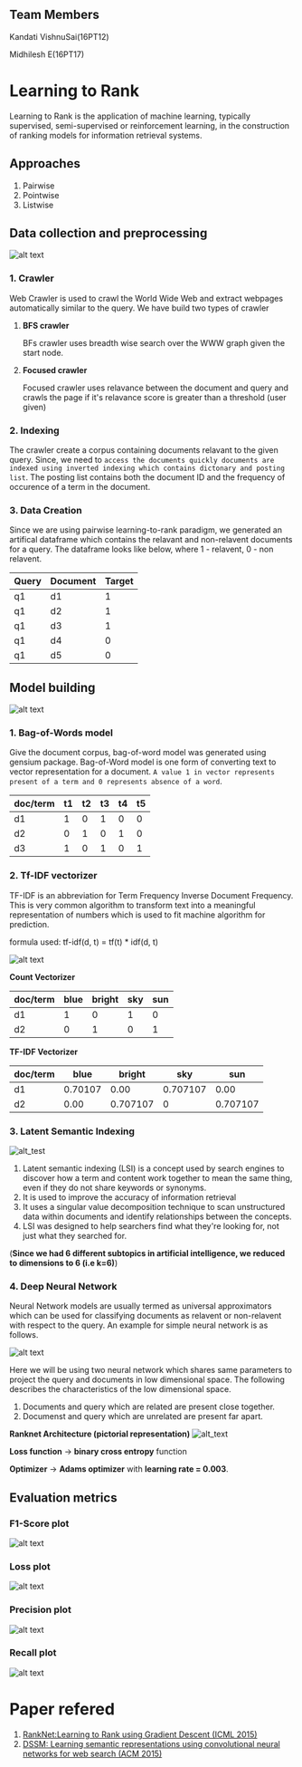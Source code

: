 ## Team Members

Kandati VishnuSai(16PT12)

Midhilesh E(16PT17)

# Learning to Rank

Learning to Rank is the application of machine learning, typically supervised, semi-supervised or reinforcement learning, in the construction of ranking models for information 
retrieval systems.

## Approaches

1. Pairwise
2. Pointwise
3. Listwise

## Data collection and preprocessing
![alt text](https://github.com/Midhilesh29/LearnToRank/blob/main/img/dataprep.png)
### 1. Crawler
   Web Crawler is used to crawl the World Wide Web and extract webpages automatically similar to the query. We have build two types of crawler
1. **BFS crawler**

    BFs crawler uses breadth wise search over the WWW graph given the start node.
  
2. **Focused crawler**

    Focused crawler uses relavance between the document and query and crawls the page if it's relavance score is greater than a threshold (user given)
### 2. Indexing
   The crawler create a corpus containing documents relavant to the given query. Since, we need to ```access the documents quickly documents are indexed using
   inverted indexing which contains dictonary and posting list```. The posting list contains both the document ID and the frequency of occurence of a term in the
   document.
### 3. Data Creation
   Since we are using pairwise learning-to-rank paradigm, we generated an artifical dataframe which contains the relavant and non-relavent documents for a query. The dataframe looks like below, where 1 - relavent, 0 - non relavent.
   
| Query  | Document | Target|
| -----| ---------|---------|
| q1  | d1  | 1|
| q1| d2| 1 |
|q1|d3|1|
|q1|d4|0|
|q1|d5|0|

## Model building
![alt text](https://github.com/Midhilesh29/LearnToRank/blob/main/img/engine.png)
### 1. Bag-of-Words model
   Give the document corpus, bag-of-word model was generated using gensium package. Bag-of-Word model is one form of converting text to vector representation for a document. ```A value 1 in vector represents present of a term and 0 represents absence of a word```.
   
   | doc/term  | t1 | t2|t3|t4|t5|
| -- | -- | -- | -- | -- | -- |
| d1  | 1  | 0 | 1 | 0 | 0 |
| d2| 0 | 1 | 0| 1| 0 |
|d3| 1  | 0 | 1 | 0 | 1 |

### 2. Tf-IDF vectorizer
   TF-IDF is an abbreviation for Term Frequency Inverse Document Frequency. 
   This is very common algorithm to transform text into a meaningful representation of numbers which is used to fit machine algorithm for prediction.
   
   formula used: tf-idf(d, t) = tf(t) * idf(d, t)
   
   ![alt text](https://github.com/Midhilesh29/LearnToRank/blob/main/img/Data.png)

   **Count Vectorizer**

   | doc/term  | blue | bright|sky|sun|
   | -- | -- | -- | -- | -- |
   | d1 | 1  | 0  | 1  | 0  |
   | d2 | 0  | 1  | 0  |  1 |

   **TF-IDF Vectorizer**
   
   | doc/term  | blue | bright|sky|sun|
   | -- | -- | -- | -- | -- |
   | d1  | 0.70107 | 0.00 | 0.707107| 0.00 |
   | d2| 0.00 | 0.707107 | 0| 0.707107 |

### 3. Latent Semantic Indexing

   ![alt_test](https://github.com/Midhilesh29/LearnToRank/blob/main/img/Screenshot%20from%202020-11-22%2013-51-57.png)

   1. Latent semantic indexing (LSI) is a concept used by search engines to discover how a term and content work together to mean the same thing, even if they do not share keywords or synonyms. 
   2. It is used to improve the accuracy of information retrieval
   3. It uses a singular value decomposition technique to scan unstructured data within documents and identify relationships between the concepts.
   4. LSI was designed to help searchers find what they're looking for, not just what they searched for.
   
   (**Since we had 6 different subtopics in artificial intelligence, we reduced to dimensions to 6 (i.e k=6)**)
   
### 4. Deep Neural Network
   Neural Network models are usually termed as universal approximators which can be used for classifying documents as relavent or non-relavent with respect to
   the query. An example for simple neural network is as follows.
   
   ![alt text](https://github.com/Midhilesh29/LearnToRank/blob/main/img/NN.jpeg)
   
   Here we will be using two neural network which shares same parameters to project the query and documents in low dimensional space. The following describes the
   characteristics of the low dimensional space.
   
   1. Documents and query which are related are present close together.
   2. Documenst and query which are unrelated are present far apart.
   
   **Ranknet Architecture (pictorial representation)**
   ![alt_text](https://github.com/Midhilesh29/LearnToRank/blob/main/img/Screenshot%20from%202020-11-22%2014-09-01.png)
   
   
   **Loss function** -> **binary cross entropy** function
   
   **Optimizer** -> **Adams optimizer** with **learning rate = 0.003**.
   
## Evaluation metrics
### F1-Score plot
![alt text](https://github.com/Midhilesh29/LearnToRank/blob/main/img/f1_plot.png)
### Loss plot
![alt text](https://github.com/Midhilesh29/LearnToRank/blob/main/img/loss_plot.png)
### Precision plot
![alt text](https://github.com/Midhilesh29/LearnToRank/blob/main/img/precision_plot.png)
### Recall plot
![alt text](https://github.com/Midhilesh29/LearnToRank/blob/main/img/recall_plot.png)

# Paper refered
1. [RankNet:Learning to Rank using Gradient Descent (ICML 2015)](https://www.microsoft.com/en-us/research/blog/ranknet-a-ranking-retrospective/)
2. [DSSM: Learning semantic representations using convolutional neural networks for web search (ACM 2015)](https://posenhuang.github.io/papers/cikm2013_DSSM_fullversion.pdf)
